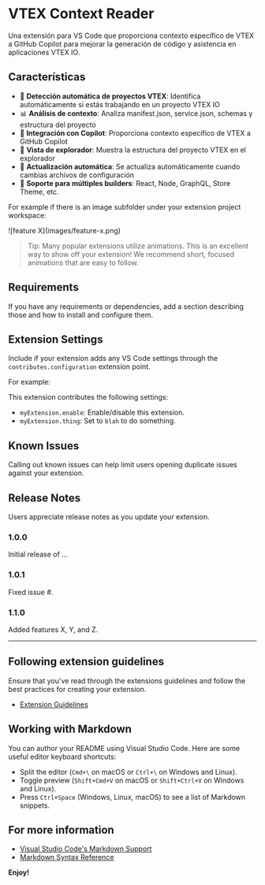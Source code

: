 # VTEX Context Reader

Una extensión para VS Code que proporciona contexto específico de VTEX a GitHub Copilot para mejorar la generación de código y asistencia en aplicaciones VTEX IO.

## Características

- 🎯 **Detección automática de proyectos VTEX**: Identifica automáticamente si estás trabajando en un proyecto VTEX IO
- 📊 **Análisis de contexto**: Analiza manifest.json, service.json, schemas y estructura del proyecto
- 🧩 **Integración con Copilot**: Proporciona contexto específico de VTEX a GitHub Copilot
- 🌳 **Vista de explorador**: Muestra la estructura del proyecto VTEX en el explorador
- 🔄 **Actualización automática**: Se actualiza automáticamente cuando cambias archivos de configuración
- 📁 **Soporte para múltiples builders**: React, Node, GraphQL, Store Theme, etc.

For example if there is an image subfolder under your extension project workspace:

\!\[feature X\]\(images/feature-x.png\)

> Tip: Many popular extensions utilize animations. This is an excellent way to show off your extension! We recommend short, focused animations that are easy to follow.

## Requirements

If you have any requirements or dependencies, add a section describing those and how to install and configure them.

## Extension Settings

Include if your extension adds any VS Code settings through the `contributes.configuration` extension point.

For example:

This extension contributes the following settings:

* `myExtension.enable`: Enable/disable this extension.
* `myExtension.thing`: Set to `blah` to do something.

## Known Issues

Calling out known issues can help limit users opening duplicate issues against your extension.

## Release Notes

Users appreciate release notes as you update your extension.

### 1.0.0

Initial release of ...

### 1.0.1

Fixed issue #.

### 1.1.0

Added features X, Y, and Z.

---

## Following extension guidelines

Ensure that you've read through the extensions guidelines and follow the best practices for creating your extension.

* [Extension Guidelines](https://code.visualstudio.com/api/references/extension-guidelines)

## Working with Markdown

You can author your README using Visual Studio Code. Here are some useful editor keyboard shortcuts:

* Split the editor (`Cmd+\` on macOS or `Ctrl+\` on Windows and Linux).
* Toggle preview (`Shift+Cmd+V` on macOS or `Shift+Ctrl+V` on Windows and Linux).
* Press `Ctrl+Space` (Windows, Linux, macOS) to see a list of Markdown snippets.

## For more information

* [Visual Studio Code's Markdown Support](http://code.visualstudio.com/docs/languages/markdown)
* [Markdown Syntax Reference](https://help.github.com/articles/markdown-basics/)

**Enjoy!**
